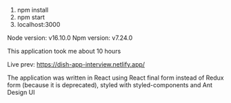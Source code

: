 1. npm install
2. npm start
3. localhost:3000

Node version: v16.10.0
Npm version: v7.24.0

This application took me about 10 hours

Live prev: https://dish-app-interview.netlify.app/

The application was written in React using React final form instead of Redux form (because it is deprecated),
styled with styled-components and Ant Design UI
